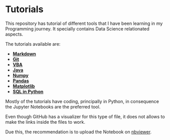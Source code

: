 # Tutorials

This repository has tutorial of different tools that I have been learning in my Programming journey. It specially contains Data Science relationated aspects.

The tutorials available are:

- [**Markdown**](https://github.com/SantiGonzalezz/Tutorials/blob/main/Markdown.md)
- [**Git**](https://github.com/SantiGonzalezz/Tutorials/blob/main/Git.md)
- [**VBA**](https://github.com/SantiGonzalezz/Tutorials/blob/main/VBA.md)
- [**Java**](https://github.com/SantiGonzalezz/Tutorials/blob/main/Java.md)
- [**Numpy**](https://github.com/SantiGonzalezz/Tutorials/blob/main/Numpy.ipynb)
- [**Pandas**]()
- [**Matplotlib**]()
- [**SQL in Python**](https://github.com/SantiGonzalezz/Tutorials/blob/main/SQL%20in%20Python.ipynb)

Mostly of the tutorials have coding, principally in Python, in consequence the Jupyter Notebooks are the preferred tool.

Even though GitHub has a visualizer for this type of file, it does not allows to make the links inside the files to work.

Due this, the recommendation is to upload the Notebook on [nbviewer](https://nbviewer.org/).
